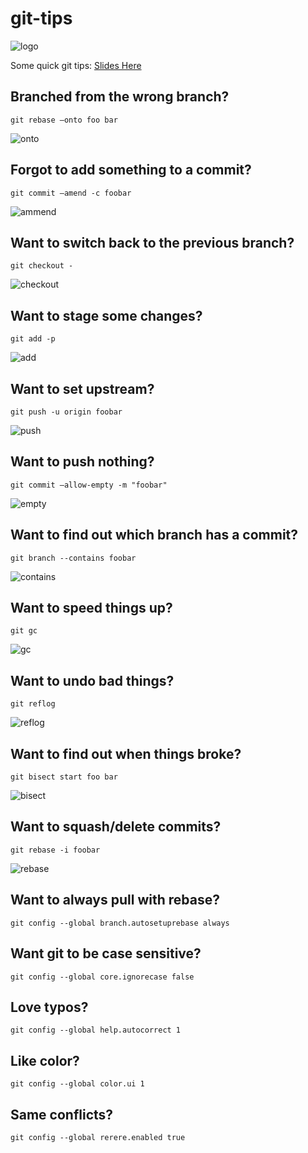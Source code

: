 git-tips
========

![logo](https://raw.githubusercontent.com/alexfish/git-tips/master/images/logo.png)

Some quick git tips: [Slides Here](http://alexfish.github.io/git-tips)


## Branched from the wrong branch?

``` 
git rebase —onto foo bar 
```

![onto](https://raw.githubusercontent.com/alexfish/git-tips/master/images/onto.gif)

## Forgot to add something to a commit?

``` 
git commit —amend -c foobar
```

![ammend](https://raw.githubusercontent.com/alexfish/git-tips/master/images/ammend.gif)

## Want to switch back to the previous branch?

``` 
git checkout -
```

![checkout](https://raw.githubusercontent.com/alexfish/git-tips/master/images/checkout.gif)

## Want to stage some changes?

``` 
git add -p
```

![add](https://raw.githubusercontent.com/alexfish/git-tips/master/images/add.gif)

## Want to set upstream?

``` 
git push -u origin foobar
```

![push](https://raw.githubusercontent.com/alexfish/git-tips/master/images/push.gif)

## Want to push nothing?

``` 
git commit —allow-empty -m "foobar"
```

![empty](https://raw.githubusercontent.com/alexfish/git-tips/master/images/empty.gif)

## Want to find out which branch has a commit?

``` 
git branch --contains foobar
```

![contains](https://raw.githubusercontent.com/alexfish/git-tips/master/images/contains.gif)

## Want to speed things up?

``` 
git gc
```

![gc](https://raw.githubusercontent.com/alexfish/git-tips/master/images/gc.gif)

## Want to undo bad things?

``` 
git reflog
```

![reflog](https://raw.githubusercontent.com/alexfish/git-tips/master/images/reflog.gif)

## Want to find out when things broke?

``` 
git bisect start foo bar
```

![bisect](https://raw.githubusercontent.com/alexfish/git-tips/master/images/bisect.gif)

## Want to squash/delete commits?

``` 
git rebase -i foobar
```

![rebase](https://raw.githubusercontent.com/alexfish/git-tips/master/images/rebase.gif)

## Want to always pull with rebase?

``` 
git config --global branch.autosetuprebase always
```

## Want git to be case sensitive?

``` 
git config --global core.ignorecase false 
```

## Love typos?

``` 
git config --global help.autocorrect 1
```

## Like color?

``` 
git config --global color.ui 1
```

## Same conflicts?

``` 
git config --global rerere.enabled true
```



